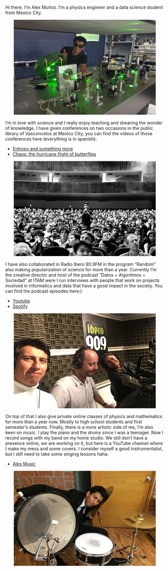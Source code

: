 Hi there, I’m Alex Muñoz. I’m a physics engineer and a data science student from Mexico City. 

<p align="center">
<img src="./images/fis.png" width="450" height="300" />
</p>

I’m in love with science and I really enjoy teaching and shearing the wonder of knowledge. I have given conferences on two occasions in the public library of Vasconcelos at Mexico City, you can find the videos of those conferences here (everything is in spanish): 

* [Entropy and something more](https://www.youtube.com/watch?v=qWazV7h8LOA&t=3366s)
* [Chaos: the hurricane flight of butterflies]( https://www.facebook.com/bibliotecavasconcelos.buenavista/videos/373696481156954)

<p align="center">
<img src="./images/conf.jpg" width="450" height="300" />
</p>

I have also collaborated in Radio Ibero 90.9FM in the program “Random” also making popularization of science for more than a year. Currently I’m the creative director and host of the podcast “Datos + Algoritmos + Sociedad” at ITAM were I run interviews with people that work on projects involved in informatics and data that have a good impact in the society. You can find the podcast episodes here:}

* [Youtube]( https://www.youtube.com/watch?v=daO88cI9Q28&t=89s)
* [Spotify]( https://open.spotify.com/show/3EWfNunxiblCgbq3oB6dcM) 

<p align="center">
<img src="./images/radioibero.png" width="450" height="300" />
</p>

On top of that I also give private online classes of physics and mathematics for more than a year now. Mostly to high school students and first semester’s students. 
Finally, there is a more artistic side of me, I’m also keen on music. I play the piano and the drums since I was a teenager. Now I record songs with my band on my home studio. We still don’t have a presence online, we are working on it, but here is a YouTube channel where I make my mess and some covers. I consider myself a good instrumentalist, but I still need to take some singing lessons haha.  

* [Alex Music]( https://www.youtube.com/watch?v=u0Sk0Wr0BPg) 

<p align="center">
<img src="./images/bat.jpg" width="450" height="300" />
</p>
